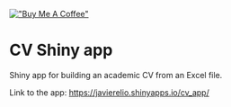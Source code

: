 [!["Buy Me A Coffee"](https://www.buymeacoffee.com/assets/img/custom_images/orange_img.png)](https://www.buymeacoffee.com/javierelio)

# CV Shiny app

Shiny app for building an academic CV from an Excel file.

Link to the app: https://javierelio.shinyapps.io/cv_app/
